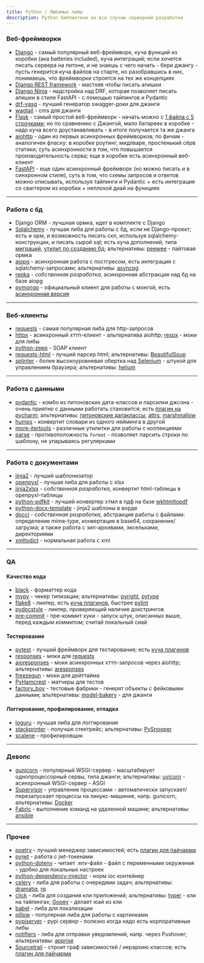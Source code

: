 ```yaml
---
title: Python / Любимые либы
description: Python библиотеки на все случаи серверной разработки
---
```


[comment]: <> (а)

[comment]: <> (опять же)

[comment]: <> (Просто список либ)

[comment]: <> (Нахуй не нужен)

[comment]: <> (Нужно)

[comment]: <> (Все с позицией упрощения разработки)

[comment]: <> (Оптимизация тоже нам нахуй не нужны)

[comment]: <> (Скорость разработки)

### Веб-фреймворки

-   [Django](https://www.djangoproject.com/) - самый популярный веб-фреймворк, куча функций из коробки (ака batteries included), куча интеграций; если хочется писать сервера на питоне, и не знаешь с чего начать - бери джангу - пусть генерится куча файлов на старте, но разобравшись в них, понимаешь, что фреймворки строятся на тех же концепциях
  -   [Django REST framework](https://www.django-rest-framework.org/) - мастхев чтобы писать апишки
  -   [Django Ninja](https://django-ninja.rest-framework.com/) - надстройка над DRF, которая позволяет писать апишки в стиле FastAPI - с помощью тайпингов и Pydantic
  -   [drf-yasg](https://github.com/axnsan12/drf-yasg) - лучший генератор swagger-доки для джанги
  -   [wagtail](https://github.com/wagtail/wagtail) - cms для джанги
-   [Flask](https://flask.palletsprojects.com/en/1.1.x/) - самый простой веб-фреймворк - начать можно с [1 файла с 5 строчками](https://flask.palletsprojects.com/en/1.1.x/quickstart/#quickstart); но по сравнению с Джангой, мало батареек в коробке - надо куча всего доустанавливать - в итоге получается та же джанга
-   [aiohttp](https://docs.aiohttp.org/en/stable/) - один из первых асинхронных фреймворков; по фичам - аналогичен фласку: в коробке роутинг, мидлваре, простенький сёрв статики; суть асинхронности в том, что повышается производительность серва; еще в коробке есть асинхронный веб-клиент
-   [FastAPI](https://fastapi.tiangolo.com/) - еще один асинхронный фреймворк (но можно писать и в синхронном стиле), суть в том, что схемы запросов и ответов можно описывать, используя тайпинги и Pydantic + есть интеграция со сваггером из коробки + неплохой диай на функциях

---

### Работа с бд

-   Django ORM - лучшная ормка, идет в комплекте с Django
-   [Sqlalchemy](https://www.sqlalchemy.org/) - лучшая либа для работы с бд, если не Django-проект; есть и орм, и возможность писать скл, используя sqlalchemy-конструкции, и писать сырой sql; есть куча дополнений, типа [миграций](https://alembic.sqlalchemy.org/en/latest/), [утилит по созданию бд](https://sqlalchemy-utils.readthedocs.io/en/latest/); альтернативы: [peewee](http://docs.peewee-orm.com/en/latest/) - лайтовая ормка
-   [aiopg](https://github.com/aio-libs/aiopg) - асинхронная работа с постгресом, есть интеграция с sqlalchemy-запросами; альтернативы: [asyncpg](https://github.com/MagicStack/asyncpg)
-   [repka](https://github.com/potykion/repka) - _собственная разработка_, асинхронная абстракция над бд на базе aiopg
-   [pymongo](https://pymongo.readthedocs.io/en/stable/) - официальный клиент для работы с монгой, есть [асинхронная версия](https://motor.readthedocs.io/en/stable/)

---

### Веб-клиенты

-   [requests](https://github.com/psf/requests) - самая популярная либа для http-запросов
-   [httpx](https://github.com/encode/httpx) - асинхронный хттп-клиент - альтернатива aiohttp; [respx](https://github.com/lundberg/respx) - моки для либы
-   [python-zeep](https://github.com/mvantellingen/python-zeep) - SOAP клиент
-   [requests-html](https://docs.python-requests.org/projects/requests-html/en/latest/) - лучший парсер html; альтернативы: [BeautifulSoup](https://www.crummy.com/software/BeautifulSoup/bs4/doc/)
-   [splinter](https://github.com/cobrateam/splinter) - более высокоуровневая обертка над [Selenium](https://github.com/SeleniumHQ/selenium/) - штукой для управлением браузера; альтернативы: [helium](https://github.com/mherrmann/selenium-python-helium)

---

### Работа с данными

-   [pydantic](https://github.com/samuelcolvin/pydantic) - комбо из питоновских дата-классов и парсилки джсона - очень приятно с данными работать становится; есть [плагин на pycharm](https://github.com/koxudaxi/pydantic-pycharm-plugin); альтернативы: [питоновские датаклассы](https://docs.python.org/3/library/dataclasses.html), [attrs](https://www.attrs.org/en/stable/), [marshmallow](https://marshmallow.readthedocs.io/en/stable/)
-   [humps](https://github.com/nficano/humps) - конвертит словари из одного нейминга в другой
-   [more-itertools](https://github.com/more-itertools/more-itertools) - различные утилитки для работы с коллекциями
-   [parse](https://pypi.org/project/parse/) - противоположность `format` - позволяет парсить строки по шаблону, не упарываясь регулярками

---

### Работа с документами

-   [jinja2](https://jinja.palletsprojects.com/en/2.11.x/) - лучший шаблонизатор
-   [openpyxl](https://openpyxl.readthedocs.io/en/stable/) - лучшая либа для работы с xlsx
-   [jinja2xlsx](https://github.com/potykion/jinja2xlsx) - _собственная разработка_, конвертит html-таблицы в openpyxl-таблицы
-   [python-pdfkit](https://github.com/JazzCore/python-pdfkit) - лучший конвертер хтмл в пдф на базе [wkhtmltopdf](https://wkhtmltopdf.org/)
-   [python-docx-template](https://github.com/elapouya/python-docx-template) - jinja2 шаблоны в ворде
-   [docci](https://github.com/potykion/docci) - _собственная разработка_, абстракция работы с файлами: определение mime-type, конвертация в base64, сохранение/загрузка; а также работа с зип-архивами, эксельками, директориями
-   [xmltodict](https://github.com/martinblech/xmltodict) - нормальная работа с xml

---

### QA

#### Качество кода

-   [black](https://github.com/psf/black) - форматтер кода
-   [mypy](https://github.com/python/mypy) - чекер типизации; альтернативы: [pyright](https://github.com/microsoft/pyright), [pytype](https://github.com/google/pytype)
-   [flake8](https://github.com/PyCQA/flake8) - линтер, есть [куча плагинов](https://github.com/DmytroLitvinov/awesome-flake8-extensions), быстрее [pylint](https://github.com/PyCQA/pylint)
-   [pydocstyle](https://github.com/pycqa/pydocstyle) - линтер, проверяющий наличие докстрингов
-   [pre-commit](https://github.com/pre-commit/pre-commit) - пре-коммит хуки - запуск штук, описанных выше, перед каждым коммитом; считай локальный сиай

#### Тестирование

-   [pytest](https://github.com/pytest-dev/pytest/) - лучший фреймворк для тестирования; есть [куча плагинов](https://github.com/search?q=pytest)
-   [responses](https://github.com/getsentry/responses) - моки для [requests](https://github.com/psf/requests)
-   [aioresponses](https://github.com/pnuckowski/aioresponses) - моки асинхронных хттп-запросов через aiohttp; альтернативы: [aresponses](https://github.com/aresponses/aresponses)
-   [freezegun](https://github.com/spulec/freezegun) - моки для дейттайма
-   [PyHamcrest](https://github.com/hamcrest/PyHamcrest) - матчеры для тестов
-   [factory_boy](https://factoryboy.readthedocs.io/en/stable/) - тестовые фабрики - генерят объекты с фейковыми данными; альтернативы: [model-bakery](https://pypi.org/project/model-bakery/) - для джанги

#### Логгирование, профилирование, отладка

-   [loguru](https://github.com/Delgan/loguru) - лучшая либа для логгирования
-   [stackprinter](https://github.com/cknd/stackprinter) - получше стектрейс; альтернативы: [PySnooper](https://github.com/cool-RR/PySnooper)
-   [scalene](https://github.com/plasma-umass/scalene) - профилировщик

---

### Девопс

-   [gunicorn](https://gunicorn.org/) - популярный WSGI-сервер - масштабирует однопроцессорный сервы, типа джанги; альтернативы: [uvicorn](https://www.uvicorn.org/) - асинхронный WSGI-сервер - ASGI
-   [Supervisor](http://supervisord.org/) - управление процессами - автоматически запускает/перезапускает процессы на линукс-машинке, напр. gunicorn, альтернативы: [Docker](https://www.docker.com/)
-   [Fabric](http://www.fabfile.org/) - выполнение команд на удаленной машине; альтернативы: [ansible](https://docs.ansible.com/)

---

### Прочее

-   [poetry](https://github.com/python-poetry/poetry) - лучший менеджер зависимостей; есть [плагин для пайчарма](https://github.com/koxudaxi/poetry-pycharm-plugin)
-   [pyjwt](https://pyjwt.readthedocs.io/en/stable/) - работа с jwt-токенами
-   [python-dotenv](https://pypi.org/project/python-dotenv/) - читает .env-файл - файл с переменными окружения - удобно для локальных настроек
-   [python-dependency-injector](https://github.com/ets-labs/python-dependency-injector) - норм ioc контейнер
-   [celery](https://github.com/celery/celery) - либа для работы с очередями задач; альтернативы: [dramatiq](https://github.com/Bogdanp/dramatiq), [rq](https://github.com/rq/rq)
-   [click](https://github.com/pallets/click) - либа для создания кли приложений; альтернативы: [typer](https://github.com/tiangolo/typer) - кли на тайпингах; [Gooey](https://github.com/chriskiehl/Gooey) - делает юай из кли
-   [babel](http://babel.pocoo.org/en/latest/) - либа для локализации
-   [pillow](https://pillow.readthedocs.io/en/stable/) - популярная либа для работы с картинками
-   [pypiserver](https://github.com/pypiserver/pypiserver) - pypi сервер - полезно когда надо есть корпоративные либы
-   [notifiers](https://github.com/liiight/notifiers) - либа для отправки уведомлений, напр. через Pushover; альтернативы: [apprise](https://github.com/caronc/apprise)
-   [Sourcetrail](https://github.com/CoatiSoftware/Sourcetrail) - строит граф зависимостей / иерархию классов; есть [плагин для пайчарма](https://github.com/CoatiSoftware/idea-sourcetrail)

